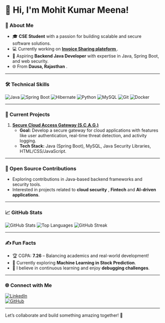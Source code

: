 # 👋 Hi, I'm Mohit Kumar Meena! 

### 🚀 About Me
- 🎓 **CSE Student** with a passion for building scalable and secure software solutions.
- 💻 Currently working on **[Invoice Sharing plateform ](https://github.com/mohitkmeena/CashFlowMate)** .
- 🌟 Aspiring **Backend Java Developer** with expertise in Java, Spring Boot, and web security.
- 🌐 From **Dausa, Rajasthan** .

---

### 🛠️ Technical Skills
![Java](https://img.shields.io/badge/Java-ED8B00?style=for-the-badge&logo=java&logoColor=white)
![Spring Boot](https://img.shields.io/badge/Spring_Boot-6DB33F?style=for-the-badge&logo=spring-boot&logoColor=white)
![Hibernate](https://img.shields.io/badge/Hibernate-59666C?style=for-the-badge&logo=hibernate&logoColor=white)
![Python](https://img.shields.io/badge/Python-3776AB?style=for-the-badge&logo=python&logoColor=white)
![MySQL](https://img.shields.io/badge/MySQL-4479A1?style=for-the-badge&logo=mysql&logoColor=white)
![Git](https://img.shields.io/badge/Git-F05032?style=for-the-badge&logo=git&logoColor=white)
![Docker](https://img.shields.io/badge/Docker-2496ED?style=for-the-badge&logo=docker&logoColor=white)

---

### 🔭 Current Projects
1. **[Secure Cloud Access Gateway (S.C.A.G.)](https://github.com/mohitkmeena/CloudLog.git)**  
   - **Goal:** Develop a secure gateway for cloud applications with features like user authentication, real-time threat detection, and activity logging.
   - **Tech Stack:** Java (Spring Boot), MySQL, Java Security Libraries, HTML/CSS/JavaScript.
---

### 🌱 Open Source Contributions
- Exploring contributions in Java-based backend frameworks and security tools.
- Interested in projects related to **cloud security** , **Fintech** and **AI-driven applications**.

---

### 📈 GitHub Stats
![GitHub Stats](https://github-readme-stats.vercel.app/api?username=mohitkmeena&show_icons=true&theme=radical)
![Top Languages](https://github-readme-stats.vercel.app/api/top-langs/?username=mohitkmeena&layout=compact&theme=radical)
![GitHub Streak](https://github-readme-streak-stats.herokuapp.com/?user=mohitkmeena&theme=radical)

---

### ✍️ Fun Facts
- 🏆 CGPA: **7.26** – Balancing academics and real-world development!
- 🔎 Currently exploring **Machine Learning in Stock Prediction**.
- 🌟 I believe in continuous learning and enjoy **debugging challenges**.

---

### 🌐 Connect with Me
[![LinkedIn](https://img.shields.io/badge/LinkedIn-Mohit%20Meena-blue?style=for-the-badge&logo=linkedin&logoColor=white)](https://www.linkedin.com/in/mohitkmeena)  
[![GitHub](https://img.shields.io/badge/GitHub-Mohit%20Meena-black?style=for-the-badge&logo=github&logoColor=white)](https://github.com/mohitkmeena)

---

Let’s collaborate and build something amazing together! 🚀
